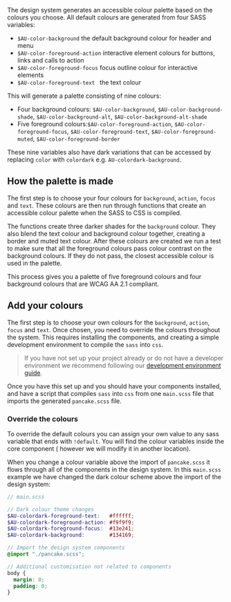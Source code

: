 The design system generates an accessible colour palette based on the colours you choose. All default colours are generated from four SASS variables:

- `$AU-color-background` the default background colour for header and menu
- `$AU-color-foreground-action` interactive element colours for buttons, links and calls to action
- `$AU-color-foreground-focus` focus outline colour for interactive elements
- `$AU-color-foreground-text ` the text colour

This will generate a palette consisting of nine colours:

- Four background colours: `$AU-color-background`, `$AU-color-background-shade`,  `$AU-color-background-alt`, `$AU-color-background-alt-shade`
- Five foreground colours:`$AU-color-foreground-action`, `$AU-color-foreground-focus`, `$AU-color-foreground-text`, `$AU-color-foreground-muted`, `$AU-color-foreground-border`

These nine variables also have dark variations that can be accessed by replacing `color` with `colordark` e.g. `AU-colordark-background`.

## How the palette is made

The first step is to choose your four colours for `background`, `action`, `focus` and `text`. These colours are then run through functions that create an accessible colour palette when the SASS to CSS is compiled.

The functions create three darker shades for the `background` colour. They also blend the text colour and background colour together, creating a border and muted text colour. After these colours are created we run a test to make sure that all the foreground colours pass colour contrast on the background colours. If they do not pass, the closest accessible colour is used in the palette.

This process gives you a palette of five foreground colours and four background colours that are WCAG AA 2.1 compliant.

## Add your colours

The first step is to choose your own colours for the `background`, `action`, `focus` and `text`. Once chosen, you need to override the colours throughout the system. This requires installing the components, and creating a simple development environment to compile the `sass` into `css`.

> If you have not set up your project already or do not have a developer environment we recommend following our [development environment guide](/get-started/development-environment).

Once you have this set up and you should have your components installed, and have a script that compiles `sass` into `css` from one `main.scss` file that imports the generated `pancake.scss` file.

### Override the colours

To override the default colours you can assign your own value to any sass variable that ends with `!default`. You will find the colour variables inside the core component ( however we will modify it in another location).

When you change a colour variable above the import of `pancake.scss` it flows through all of the components in the design system. In this `main.scss` example we have changed the dark colour scheme above the import of the design system:
```scss
// main.scss

// Dark colour theme changes
$AU-colordark-foreground-text:   #ffffff;
$AU-colordark-foreground-action: #f9f9f9;
$AU-colordark-foreground-focus:  #13e241;
$AU-colordark-background:        #134169;

// Import the design system components
@import "./pancake.scss";

// Additional customisation not related to components
body {
  margin: 0;
  padding: 0;
}
```
